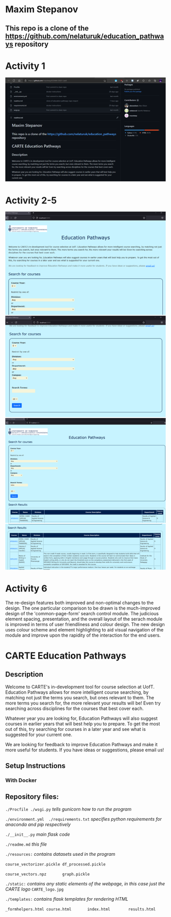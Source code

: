 # Maxim Stepanov
## This repo is a clone of the https://github.com/nelaturuk/education_pathways repository

# Activity 1

![activity1Proof](https://github.com/maxsteep/ECE444-F2021-Lab5/blob/styling-practice/activity1Proof.png?raw=true)

# Activity 2-5

![activity2Proof](https://github.com/maxsteep/ECE444-F2021-Lab5/blob/styling-practice/homePage1.png?raw=true)
![activity3Proof](https://github.com/maxsteep/ECE444-F2021-Lab5/blob/styling-practice/homePage2.png?raw=true)
![activity4Proof](https://github.com/maxsteep/ECE444-F2021-Lab5/blob/styling-practice/resultsPageForm.png?raw=true)
![activity5Proof](https://github.com/maxsteep/ECE444-F2021-Lab5/blob/styling-practice/resultsPageResultsTable.png?raw=true)

# Activity 6
The re-design features both improved and non-optimal changes to the design. The one particular comparison to be drawn is the much-improved design of the 'common-page-form' search control module.
The judicious element spacing, presentation, and the overall layout of the serach module is improved in terms of user friendliness and colour design.
The new design uses colour scheme and element highlighting to aid visual navigation of the module and improve upon the rapidity of the interaction for the end users.


# CARTE Education Pathways

## Description
Welcome to CARTE's in-development tool for course selection at UofT. Education Pathways allows for more intelligent course searching, by matching not just the terms you search, but ones relevant to them. The more terms you search for, the more relevant your results will be! Even try searching across disciplines for the courses that best cover each.

Whatever year you are looking for, Education Pathways will also suggest courses in earlier years that will best help you to prepare. To get the most out of this, try searching for courses in a later year and see what is suggested for your current one.

We are looking for feedback to improve Education Pathways and make it more useful for students. If you have ideas or suggestions, please email us!

## Setup Instructions

### With Docker



## Repository files:

`./Procfile ./wsgi.py` *tells gunicorn how to run the program*

`./environment.yml  ./requirements.txt` *specifies python requirements for anaconda and pip respectively*

`./__init__.py` *main flask code*

`./readme.md` *this file*

`./resources:` *contains datasets used in the program*

`course_vectorizer.pickle df_processed.pickle`

`course_vectors.npz       graph.pickle`

`./static:` *contains any static elements of the webpage, in this case just the CARTE logo*
`CARTE_logo.jpg`

`./templates:` *contains flask templates for rendering HTML*

`_formhelpers.html course.html       index.html        results.html`

